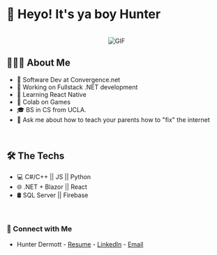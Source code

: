 
# 👋 Heyo! It's ya boy Hunter</h2>
<br>

<div align="center"><img alt="GIF" src="https://c.tenor.com/-zBl3I8Hr74AAAAC/too-much-food-food-coma.gif"/>
</div>

## 👨🏻‍💻 About Me 
- 💼 Software Dev at Convergence.net
- 🔭 Working on Fullstack .NET development
- 🌱 Learning React Native
- 👯 Colab on Games
- 🎓 BS in CS from UCLA.
- 💬 Ask me about how to teach your parents how to "fix" the internet

<br>


## 🛠 The Techs

- 💻 C#/C++ || JS || Python
- 🌐 .NET + Blazor || React
- 🛢  SQL Server || Firebase
<br>

###  🤝 Connect with Me
  
- Hunter Dermott - [Resume](https://github.com/hbdermott/hbdermott/files/8009216/HunterDermottGithub.pdf) - [LinkedIn](https://www.linkedin.com/in/hunter-dermott-67a134184/) - [Email](hbdermott@gmail.com)

<!-- - Links: [Tale.ink](https://tale.ink/read) - [hbdermott/tale](https://github.com/hbdermott/tale) -->

<!-- <br>
<br>
<div align="center"><a href="https://github.com/hbdermott/tale">
<img src="https://github-readme-stats.vercel.app/api/pin/?username=hbdermott&repo=tale&amp;bg_color=30,e96443,904e95&amp;title_color=fff&amp;text_color=fff&amp;icon_color=fff"/> 
</a></div>

<br>
<br>

<div align="center"> 
<img src="https://github-readme-stats.vercel.app/api?username=hbdermott&show_icons=true&amp;bg_color=30,e96443,904e95&amp;title_color=fff&amp;text_color=fff&amp;icon_color=fff" />
<img src="https://github-readme-stats.vercel.app/api/top-langs/?username=hbdermott&show_icons=true&amp;bg_color=30,e96443,904e95&amp;title_color=fff&amp;text_color=fff&amp;icon_color=fff&langs_count=3&hide=shaderlab,java,css,hlsl"/>

</div>
 -->
